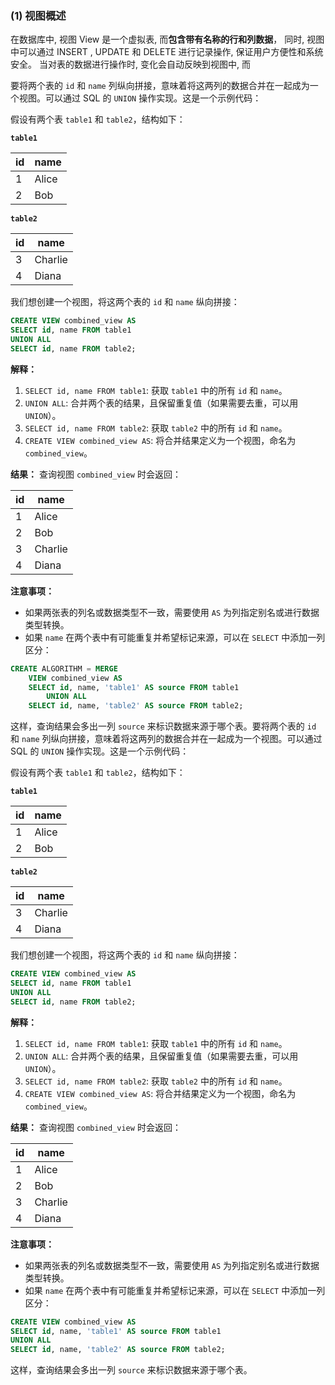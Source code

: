 ### (1) 视图概述
在数据库中, 视图 View 是一个虚拟表, 而**包含带有名称的行和列数据**，
同时, 视图中可以通过 INSERT , UPDATE 和 DELETE 进行记录操作, 保证用户方便性和系统安全。
当对表的数据进行操作时, 变化会自动反映到视图中, 而 





要将两个表的 `id` 和 `name` 列纵向拼接，意味着将这两列的数据合并在一起成为一个视图。可以通过 SQL 的 `UNION` 操作实现。这是一个示例代码：

假设有两个表 `table1` 和 `table2`，结构如下：

**`table1`**

|id|name|
|---|---|
|1|Alice|
|2|Bob|

**`table2`**

|id|name|
|---|---|
|3|Charlie|
|4|Diana|

我们想创建一个视图，将这两个表的 `id` 和 `name` 纵向拼接：

```sql
CREATE VIEW combined_view AS
SELECT id, name FROM table1
UNION ALL
SELECT id, name FROM table2;
```

**解释：**

1. `SELECT id, name FROM table1`: 获取 `table1` 中的所有 `id` 和 `name`。
2. `UNION ALL`: 合并两个表的结果，且保留重复值（如果需要去重，可以用 `UNION`）。
3. `SELECT id, name FROM table2`: 获取 `table2` 中的所有 `id` 和 `name`。
4. `CREATE VIEW combined_view AS`: 将合并结果定义为一个视图，命名为 `combined_view`。

**结果：** 查询视图 `combined_view` 时会返回：

|id|name|
|---|---|
|1|Alice|
|2|Bob|
|3|Charlie|
|4|Diana|

**注意事项：**

- 如果两张表的列名或数据类型不一致，需要使用 `AS` 为列指定别名或进行数据类型转换。
- 如果 `name` 在两个表中有可能重复并希望标记来源，可以在 `SELECT` 中添加一列区分：

```sql
CREATE ALGORITHM = MERGE
	VIEW combined_view AS
	SELECT id, name, 'table1' AS source FROM table1
		UNION ALL
	SELECT id, name, 'table2' AS source FROM table2;
```

这样，查询结果会多出一列 `source` 来标识数据来源于哪个表。要将两个表的 `id` 和 `name` 列纵向拼接，意味着将这两列的数据合并在一起成为一个视图。可以通过 SQL 的 `UNION` 操作实现。这是一个示例代码：

假设有两个表 `table1` 和 `table2`，结构如下：

**`table1`**

|id|name|
|---|---|
|1|Alice|
|2|Bob|

**`table2`**

|id|name|
|---|---|
|3|Charlie|
|4|Diana|

我们想创建一个视图，将这两个表的 `id` 和 `name` 纵向拼接：

```sql
CREATE VIEW combined_view AS
SELECT id, name FROM table1
UNION ALL
SELECT id, name FROM table2;
```

**解释：**

1. `SELECT id, name FROM table1`: 获取 `table1` 中的所有 `id` 和 `name`。
2. `UNION ALL`: 合并两个表的结果，且保留重复值（如果需要去重，可以用 `UNION`）。
3. `SELECT id, name FROM table2`: 获取 `table2` 中的所有 `id` 和 `name`。
4. `CREATE VIEW combined_view AS`: 将合并结果定义为一个视图，命名为 `combined_view`。

**结果：** 查询视图 `combined_view` 时会返回：

|id|name|
|---|---|
|1|Alice|
|2|Bob|
|3|Charlie|
|4|Diana|

**注意事项：**

- 如果两张表的列名或数据类型不一致，需要使用 `AS` 为列指定别名或进行数据类型转换。
- 如果 `name` 在两个表中有可能重复并希望标记来源，可以在 `SELECT` 中添加一列区分：

```sql
CREATE VIEW combined_view AS
SELECT id, name, 'table1' AS source FROM table1
UNION ALL
SELECT id, name, 'table2' AS source FROM table2;
```

这样，查询结果会多出一列 `source` 来标识数据来源于哪个表。